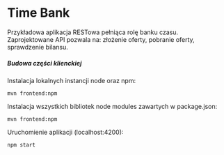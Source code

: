 # Time Bank
Przykładowa aplikacja RESTowa pełniąca rolę banku czasu. </br>
Zaprojektowane API pozwala na: złożenie oferty, pobranie oferty, sprawdzenie bilansu.
##### Budowa części klienckiej
Instalacja lokalnych instancji node oraz npm:
```
mvn frontend:npm
```
Instalacja wszystkich bibliotek node modules zawartych w package.json:
```
mvn frontend:npm
```
Uruchomienie aplikacji (localhost:4200):
```
npm start
```